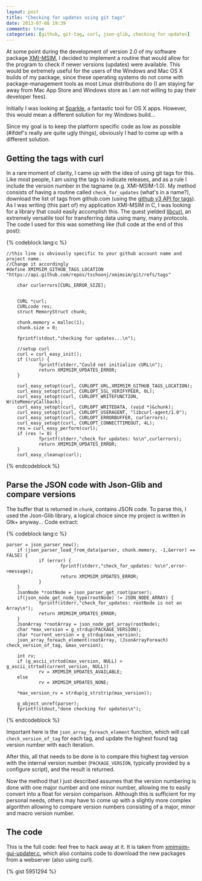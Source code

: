 ```yaml
---
layout: post
title: "Checking for updates using git tags"
date: 2013-07-08 19:39
comments: true
categories: [github, git-tag, curl, json-glib, checking for updates]
---
```



At some point during the development of version 2.0 of my software package [XMI-MSIM](http://github.com/tschoonj/xmimsim), I decided to implement a routine that would allow for the program to check if newer versions (updates) were available. This would be extremely useful for the users of the Windows and Mac OS X builds of my package, since these operating systems do not come with package-management tools as most Linux distributions do (I am staying far away from Mac App Store and Windows store as I am not willing to pay their developer fees).

Initially I was looking at [Sparkle](http://sparkle.andymatuschak.org), a fantastic tool for OS X apps.
However, this would mean a different solution for my Windows build...

Since my goal is to keep the platform specific code as low as possible (#ifdef's really are quite ugly things), obviously I had to come up with a different solution.

<!--more-->

## Getting the tags with curl

In a rare moment of clarity, I came up with the idea of using git tags for this. Like most people, I am using the tags to indicate releases, and as a rule I include the version number in the tagname (e.g. XMI-MSIM-1.0). My method consists of having a routine called `check_for_updates` (what's in a name?), download the list of tags from github.com (using the [github v3 API for tags](http://developer.github.com/v3/git/tags/)). As I was writing (this part of) my application XMI-MSIM in C, I was looking for a library that could easily accomplish this. The quest yielded [libcurl](http://curl.haxx.se), an extremely versatile tool for transferring data using many, many protocols. The code I used for this was something like (full code at the end of this post):

{% codeblock lang:c %}

	//this line is obviously specific to your github account name and project name.
	//Change it accordingly
	#define XMIMSIM_GITHUB_TAGS_LOCATION "https://api.github.com/repos/tschoonj/xmimsim/git/refs/tags"

        char curlerrors[CURL_ERROR_SIZE];
 
 
        CURL *curl;
        CURLcode res;
        struct MemoryStruct chunk;
        
        chunk.memory = malloc(1);
        chunk.size = 0;
 
        fprintf(stdout,"checking for updates...\n");
        
        //setup curl
        curl = curl_easy_init();
        if (!curl) {
                fprintf(stderr,"Could not initialize cURL\n");
                return XMIMSIM_UPDATES_ERROR;
        } 
 
        curl_easy_setopt(curl, CURLOPT_URL,XMIMSIM_GITHUB_TAGS_LOCATION);
        curl_easy_setopt(curl, CURLOPT_SSL_VERIFYPEER, 0L);
        curl_easy_setopt(curl, CURLOPT_WRITEFUNCTION, WriteMemoryCallback);
        curl_easy_setopt(curl, CURLOPT_WRITEDATA, (void *)&chunk);
        curl_easy_setopt(curl, CURLOPT_USERAGENT, "libcurl-agent/1.0");
        curl_easy_setopt(curl, CURLOPT_ERRORBUFFER, curlerrors);
        curl_easy_setopt(curl, CURLOPT_CONNECTTIMEOUT, 4L);
        res = curl_easy_perform(curl);
        if (res != 0) {
                fprintf(stderr,"check_for_updates: %s\n",curlerrors);
                return XMIMSIM_UPDATES_ERROR;
        }
        curl_easy_cleanup(curl);
        
{% endcodeblock %}

## Parse the JSON code with Json-Glib and compare versions

The buffer that is returned in `chunk`, contains JSON code. To parse this, I used the Json-Glib library, a logical choice since my project is written in Gtk+ anyway... Code extract:

{% codeblock lang:c %}

  	parser = json_parser_new();
        if (json_parser_load_from_data(parser, chunk.memory, -1,&error) ==  FALSE) {
                if (error) {
                        fprintf(stderr,"check_for_updates: %s\n",error->message);
                        return XMIMSIM_UPDATES_ERROR;
                }
        }
        JsonNode *rootNode = json_parser_get_root(parser);
        if(json_node_get_node_type(rootNode) != JSON_NODE_ARRAY) {
                fprintf(stderr,"check_for_updates: rootNode is not an Array\n");
                return XMIMSIM_UPDATES_ERROR;
        }
        JsonArray *rootArray = json_node_get_array(rootNode);
        char *max_version = g_strdup(PACKAGE_VERSION);
        char *current_version = g_strdup(max_version);
        json_array_foreach_element(rootArray, (JsonArrayForeach) check_version_of_tag, &max_version);
 
        int rv;
        if (g_ascii_strtod(max_version, NULL) > g_ascii_strtod(current_version, NULL))
                rv = XMIMSIM_UPDATES_AVAILABLE;
        else
                rv = XMIMSIM_UPDATES_NONE;
 
        *max_version_rv = strdup(g_strstrip(max_version));
 
        g_object_unref(parser);
        fprintf(stdout,"done checking for updates\n");

{% endcodeblock %}

Important here is the `json_array_foreach_element` function, which will call `check_version_of_tag` for each tag, and update the highest found tag version number with each iteration.

After this, all that needs to be done is to compare this highest tag version with the internal version number (`PACKAGE_VERSION`, typically provided by a configure script), and the result is returned.

Now the method that I just described assumes that the version numbering is done with one major number and one minor number, allowing me to easily convert into a float for version comparison. Although this is sufficient for my personal needs, others may have to come up with a slightly more complex algorithm allowing to compare version numbers consisting of a major, minor and macro version number.

## The code

This is the full code: feel free to hack away at it.
It is taken from [xmimsim-gui-updater.c](https://github.com/tschoonj/xmimsim/blob/master/bin/xmimsim-gui-updater.c), which also contains code to download the new packages from a webserver (also using curl).

{% gist 5951294 %}
